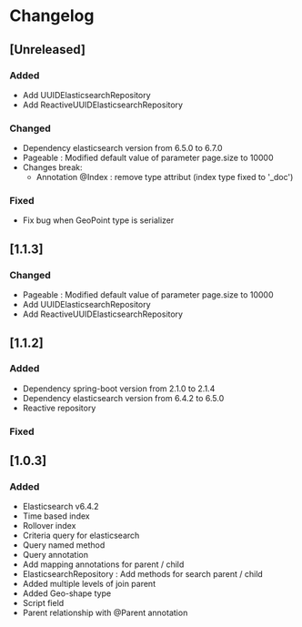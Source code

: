 # Changelog

## [Unreleased]

### Added
- Add UUIDElasticsearchRepository
- Add ReactiveUUIDElasticsearchRepository

### Changed
- Dependency elasticsearch version from 6.5.0 to 6.7.0
- Pageable : Modified default value of parameter page.size to 10000 
- Changes break:
    - Annotation @Index : remove type attribut (index type fixed to '_doc')

### Fixed

- Fix bug when GeoPoint type is serializer

## [1.1.3]
### Changed
- Pageable : Modified default value of parameter page.size to 10000 
- Add UUIDElasticsearchRepository
- Add ReactiveUUIDElasticsearchRepository

## [1.1.2]
### Added
- Dependency spring-boot version from 2.1.0 to 2.1.4
- Dependency elasticsearch version from 6.4.2 to 6.5.0
- Reactive repository
### Fixed

## [1.0.3]

### Added
- Elasticsearch v6.4.2
- Time based index
- Rollover index
- Criteria query for elasticsearch
- Query named method
- Query annotation
- Add mapping annotations for parent / child
- ElasticsearchRepository : Add methods for search parent / child  
- Added multiple levels of join parent  
- Added Geo-shape type
- Script field
- Parent relationship with @Parent annotation
